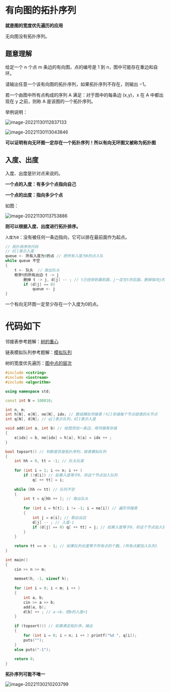 # 有向图的拓扑序列

**就是图的宽度优先遍历的应用**

无向图没有拓扑序列。

## 题意理解

给定一个 n 个点 m 条边的有向图，点的编号是 1 到 n，图中可能存在重边和自环。

请输出任意一个该有向图的拓扑序列，如果拓扑序列不存在，则输出 −1。

若一个由图中所有点构成的序列 A 满足：对于图中的每条边 (x,y)，x 在 A 中都出现在 y 之前，则称 A 是该图的一个拓扑序列。

举例说明：

![image-20221130112837133](https://cdn.jsdelivr.net/gh/Lx001T/my-imgs/jq2022/image-20221130112837133.png)

![image-20221130113043846](https://cdn.jsdelivr.net/gh/Lx001T/my-imgs/jq2022/image-20221130113043846.png)

**可以证明有向无环图一定存在一个拓扑序列！所以有向无环图又被称为拓扑图**

## 入度、出度

入度、出度是针对点来说的。

**一个点的入度：有多少个点指向自己**

**一个点的出度：指向多少个点**

如图：

![image-20221130113753886](https://cdn.jsdelivr.net/gh/Lx001T/my-imgs/jq2022/image-20221130113753886.png)

**则可以根据入度、出度进行拓扑排序。**

`入度为0`：没有被任何一条边指向，它可以排在最前面作为起点。

```C++
// 拓扑排序伪代码
// d[]表示入度
queue <- 所有入度为0的点 // 把所有入度为0的点入队
while queue 不空
{
    t <- 队头  // 取出队头
    枚举t的所有出边 t -> j
        删掉 t -> j, d[j] -- ; // t已经排到最前面，j一定在t的后面。删掉指向j的边，j的入度-1
    	if (d[j] == 0)
            queue <- j
}
```

一个有向无环图一定至少存在一个入度为0的点。

# 代码如下

邻接表参考题解：[树的重心](https://www.acwing.com/solution/content/150768/)

链表模拟队列参考题解：[模拟队列](https://www.acwing.com/solution/content/149841/)

树的宽度优先遍历：[图中点的层次](https://www.acwing.com/solution/content/150803/)

```C++
#include <cstring>
#include <iostream>
#include <algorithm>

using namespace std;

const int N = 100010;

int n, m;
int h[N], e[N], ne[N], idx; // 数组模拟邻接表！h[]存储每个节点链表的头节点
int q[N], d[N]; // q[]表示队列，d[]表示入度

void add(int a, int b) // 给图添加一条边，用邻接表存储
{
    e[idx] = b, ne[idx] = h[a], h[a] = idx ++ ; 
}

bool topsort() // 判断是否是拓扑序列，链表模拟队列
{
    int hh = 0, tt = -1; // 队头队尾
    
    for (int i = 1; i <= n; i ++ )
        if (!d[i]) // 如果入度等于0，将这个节点加入队列
            q[ ++ tt] = i;
            
    while (hh <= tt) // 队列不空
    {
        int t = q[hh ++ ]; // 取出队头
        
        for (int i = h[t]; i != -1; i = ne[i]) // 遍历邻接表
        {
            int j = e[i]; // 取出出边
            d[j] -- ; // 入度-1
            if (d[j] == 0) q[ ++ tt] = j; // 如果入度等于0，将这个节点加入队列
        }
    }
    
    return tt == n - 1; // 如果队列长度等于所有点的个数。(所有点都加入队列)
}

int main()
{
    cin >> n >> m;
    
    memset(h, -1, sizeof h);
    
    for (int i = 0; i < m; i ++ )
    {
        int a, b;
        cin >> a >> b;
        add(a, b);
        d[b] ++ ; // a->b，把b的入度+1
    }
    
    if (topsort()) // 如果满足拓扑序，输出
    {
        for (int i = 0; i < n; i ++ ) printf("%d ", q[i]);
        puts("");
    }
    else puts("-1");
    
    return 0;
}
```

**拓扑序列可能不唯一**

![image-20221130210203799](https://cdn.jsdelivr.net/gh/Lx001T/my-imgs/jq2022/image-20221130210203799.png)